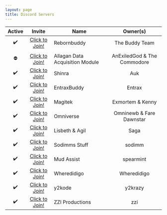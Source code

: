 ```yaml
---
layout: page
title: Discord Servers
---
```


Active | Invite | Name | Owner(s)
:----: | :----: | ---- | :------:
✔️ | [Click to Join!][Rebornbuddy] | Rebornbuddy | The Buddy Team
 | | | 
⛔️ | [Click to Join!][Allagan Data Acquisition Module] | Allagan Data Acquisition Module | AnExiledGod & The Commodore
✔️ | [Click to Join!][Shinra] | Shinra | Auk
✔️ | [Click to Join!][EntraxBuddy] | EntraxBuddy | Entrax
✔️ | [Click to Join!][Magitek] | Magitek | Exmortem & Kenny
✔️ | [Click to Join!][Omniverse] | Omniverse | Omninewb & Fare Dawnstar
✔️ | [Click to Join!][Lisbeth & Agil] | Lisbeth & Agil | Saga
✔️ | [Click to Join!][Sodimms Stuff] | Sodimms Stuff | sodimm
✔️ | [Click to Join!][Mud Assist] | Mud Assist | spearmint
✔️ | [Click to Join!][Wheredidigo] | Wheredidigo | Wheredidigo
✔️ | [Click to Join!][y2kode] | y2kode | y2krazy
✔️ | [Click to Join!][ZZI Productions] | ZZI Productions | zzi

[Rebornbuddy]: https://discord.gg0f2sahMWVJo5Xyie "Rebornbuddy"
[Allagan Data Acquisition Module]: https://discord.gg/hhpW645 "Allagan Data Acquisition Module"
[Shinra]: https://discord.gg/uEhp5BJ "Shinra"
[EntraxBuddy]: https://discord.gg/gpUMYC9 "EntraxBuddy"
[Magitek]: https://discord.gg/W6TXCNU "Magitek"
[Omniverse]: https://discord.gg/KAwRP4C "Omniverse"
[Lisbeth & Agil]: https://discord.gg/0nBA0DlNByPBwqd6 "Lisbeth & Agil"
[Sodimms Stuff]: https://discord.gg/zkNYzAs "Sodimms Stuff"
[Mud Assist]: https://discord.gg/YmzsEGm "Mud Assist"
[Wheredidigo]: https://discord.gg/G6WeNaR "Wheredidigo"
[y2kode]: https://discord.gg/2X2UC7h "y2kode"
[ZZI Productions]: https://discord.gg/4UXTZC9 "ZZI Productions"
